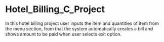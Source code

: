 # Hotel_Billing_C_Project
In this hotel billing project user inputs the item and quantities of item from the menu section, from that the system automatically creates a bill and shows amount to be paid when user selects exit option.
